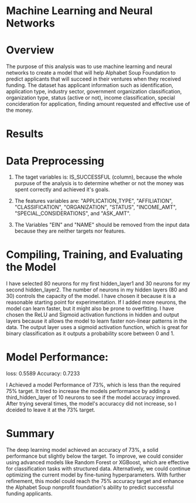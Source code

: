 # Machine Learning and Neural Networks

# Overview

The purpose of this analysis was to use machine learning and neural networks to create a model that will help Alphabet Soup Foundation to predict applicants that will succeed in their ventures when they received funding. The dataset has applicant information such as identification, application type, industry sector, government organization classification, organization type, status (active or not), income classification, special concideration for application, finding amount requested and effective use of the money.

# Results

# Data Preprocessing

1. The taget variables is: IS_SUCCESSFUL (column), because the whole purpuse of the analysis is to determine whether or not
   the money was spent correctly and achieved it's goals.

2. The features variables are: "APPLICATION_TYPE", "AFFILIATION", "CLASSIFICATION", "ORGANIZATION", "STATUS", "INCOME_AMT", "SPECIAL_CONSIDERATIONS", and "ASK_AMT".

3. The Variables "EIN" and "NAME" should be removed from the input data because they are neither targets nor features.

# Compiling, Training, and Evaluating the Model

I have selected 80 neurons for my first hidden_layer1 and 30 neurons for my second hidden_layer2.
The number of neurons in my hidden layers (80 and 30) controls the capacity of the model.
I have chosen it because it is a reasonable starting point for experimentation. If I added more neurons, the model can learn faster, but it might also be prone to overfitting. I have chosen the ReLU and Sigmoid activation functions in hidden and output layers because it allows the model to learn faster non-linear patterns in the data. The output layer uses a sigmoid activation function, which is great for binary classification as it outputs a probability score between 0 and 1.

# Model Performance:

loss: 0.5589
Accuracy: 0.7233

I Achieved a model Performance of 73%, which is less than the required 75% target. It tried to increase the models performance by adding a third_hidden_layer of 10 neurons to see if the model accuracy improved. After trying several times, the model's accuraccy did not increase, so I dceided to leave it at the 73% target.

# Summary

The deep learning model achieved an accuracy of 73%, a solid performance but slightly below the target. To improve, we could consider using advanced models like Random Forest or XGBoost, which are effective for classification tasks with structured data. Alternatively, we could continue optimizing the current model by fine-tuning hyperparameters. With further refinement, this model could reach the 75% accuracy target and enhance the Alphabet Soup nonprofit foundation's ability to predict successful funding applicants.
